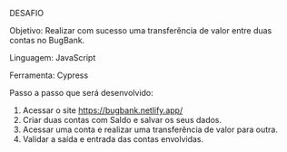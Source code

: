 DESAFIO

Objetivo: Realizar com sucesso uma transferência de valor entre duas contas no BugBank.

Linguagem: JavaScript

Ferramenta: Cypress

Passo a passo que será desenvolvido:
1. Acessar o site https://bugbank.netlify.app/
2. Criar duas contas com Saldo e salvar os seus dados.
3. Acessar uma conta e realizar uma transferência de valor para outra.
4. Validar a saída e entrada das contas envolvidas.

